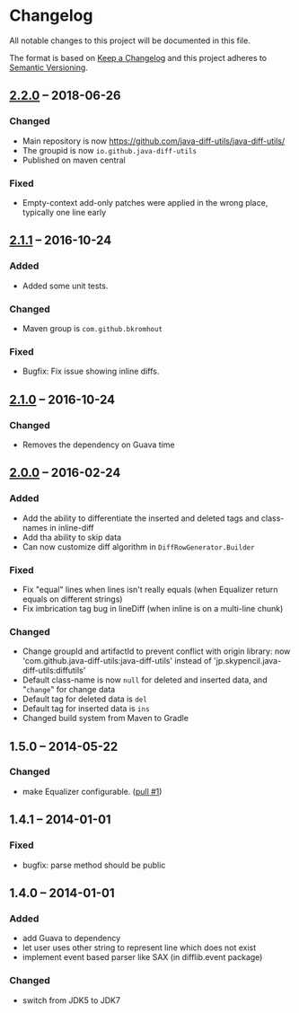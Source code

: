 # Changelog

All notable changes to this project will be documented in this file.

The format is based on [Keep a Changelog](http://keepachangelog.com/en/1.0.0/)
and this project adheres to [Semantic Versioning](http://semver.org/spec/v2.0.0.html).

## [2.2.0] – 2018-06-26

### Changed

- Main repository is now <https://github.com/java-diff-utils/java-diff-utils/>
- The groupid is now `io.github.java-diff-utils`
- Published on maven central

### Fixed

- Empty-context add-only patches were applied in the wrong place, typically one line early

## [2.1.1] – 2016-10-24

### Added

- Added some unit tests.

### Changed

- Maven group is `com.github.bkromhout`

### Fixed

- Bugfix: Fix issue showing inline diffs.

## [2.1.0] – 2016-10-24

### Changed

- Removes the dependency on Guava time

## [2.0.0] – 2016-02-24

### Added

- Add the ability to differentiate the inserted and deleted tags and class-names in inline-diff
- Add tha ability to skip data
- Can now customize diff algorithm in `DiffRowGenerator.Builder`

### Fixed

- Fix "equal" lines when lines isn't really equals (when Equalizer return equals on different strings)
- Fix imbrication tag bug in lineDiff (when inline is on a multi-line chunk)

### Changed

- Change groupId and artifactId to prevent conflict with origin library: now 'com.github.java-diff-utils:java-diff-utils' instead of 'jp.skypencil.java-diff-utils:diffutils'
- Default class-name is now `null` for deleted and inserted data, and "`change`" for change data
- Default tag for deleted data is `del`
- Default tag for inserted data is `ins`
- Changed build system from Maven to Gradle

## 1.5.0 – 2014-05-22

### Changed

- make Equalizer configurable. ([pull #1](https://github.com/eller86/java-diff-utils/pull/1))

## 1.4.1 – 2014-01-01

### Fixed

- bugfix: parse method should be public

## 1.4.0 – 2014-01-01

### Added

- add Guava to dependency
- let user uses other string to represent line which does not exist
- implement event based parser like SAX (in difflib.event package)

### Changed

- switch from JDK5 to JDK7

[Unreleased]: https://github.com/java-diff-utils/java-diff-utils/compare/2.2.0...HEAD
[2.2.0]: https://github.com/java-diff-utils/java-diff-utils/compare/2.1.1...2.2.0
[2.1.1]: https://github.com/java-diff-utils/java-diff-utils/compare/2.1.0...2.1.1
[2.1.0]: https://github.com/java-diff-utils/java-diff-utils/compare/2.0.0...2.1.0
[2.0.0]: https://github.com/java-diff-utils/java-diff-utils/compare/1.5.0...2.0.0
[1.5.0]: https://github.com/java-diff-utils/java-diff-utils/compare/1.4.1...1.5.0
[1.4.1]: https://github.com/java-diff-utils/java-diff-utils/compare/1.4.0...1.4.1
